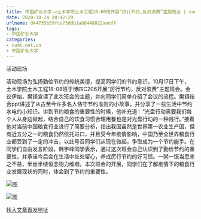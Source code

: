 ```yaml
---
title: 中国矿业大学->土木学院土木工程18-08班开展“厉行节约,反对浪费”主题班会 | cumt.net.cn
date: 2020-10-24 20:42:29
urlname: d44735b59fca73ddb1a88448022aeeff
tags: 
- 中国矿业大学
categories:
- cumt.net.cn
- 中国矿业大学
---
```

活动现场

活动现场为弘扬勤俭节约的传统美德，提高同学们的节约意识，10月17日下午，土木学院土木工程18-08班于博四C206开展“厉行节约，反对浪费”主题班会。会议伊始，樊镇宣读了此次班会的主题，并向同学们简单介绍了会议的流程。樊镇结合ppt讲述了从古至今许多名人恪守节约准则的小故事，并分享了一些生活中节约水电的小知识。讲到节约粮食的重要性的时候，他补充道：“光盘行动需要我们每个人从身边做起，结合自己的饮食习惯合理用餐也是对光盘行动的一种践行。”接着他对当前中国粮食行业进行了简要分析，指出我国虽然是世界第一农业生产国，但有近五分之一的粮食仍然依托进口，并且受今年疫情影响，中国乃至全世界粮食行业都受到了一定的冲击，以此号召同学们从现在做起，争取成为一个节约能手。在同学们自由发言阶段，韩宇峰同学表示，通过这次班会自己认识到了勤俭节约的重要性，并承诺今后会在生活中处处留心，养成厉行节约的好习惯。一粥一饭当思来之不易，半丝半缕恒念物力维艰。本次班会的开展，同学们在了解疫情下的粮食行业发展现状的同时，体会到了节约的重要性。

![图](http://xwzx.cumt.edu.cn/_upload/article/images/36/a8/3545ba32432cb07685f4c6b8c615/1c2833ac-f0cd-41f0-9241-fc39acde32ab.jpg)

![图](http://xwzx.cumt.edu.cn/_upload/article/images/36/a8/3545ba32432cb07685f4c6b8c615/5bffd2b1-765c-4018-b524-8f2bc982d0e1.jpg)

[转入文章首发地址](http://xwzx.cumt.edu.cn/d3/2e/c523a578350/page.htm)